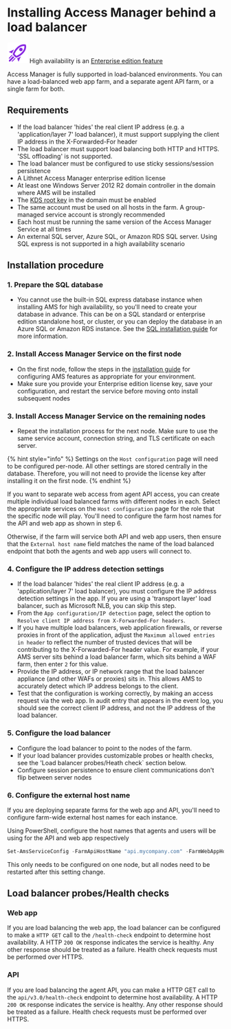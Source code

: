 # Installing Access Manager behind a load balancer

![](../../images/badge-enterprise-edition-rocket.svg) High availability is an [Enterprise edition feature](../../access-manager-editions.md)

Access Manager is fully supported in load-balanced environments. You can have a load-balanced web app farm, and a separate agent API farm, or a single farm for both.

## Requirements
* If the load balancer 'hides' the real client IP address (e.g. a 'application/layer 7' load balancer), it must support supplying the client IP address in the X-Forwarded-For header
* The load balancer must support load balancing both HTTP and HTTPS. 'SSL offloading' is not supported.
* The load balancer must be configured to use sticky sessions/session persistence
* A Lithnet Access Manager enterprise edition license
* At least one Windows Server 2012 R2 domain controller in the domain where AMS will be installed
* The [KDS root key](https://docs.microsoft.com/en-us/windows-server/security/group-managed-service-accounts/create-the-key-distribution-services-kds-root-key) in the domain must be enabled
* The same account must be used on all hosts in the farm. A group-managed service account is strongly recommended
* Each host must be running the same version of the Access Manager Service at all times
* An external SQL server, Azure SQL, or Amazon RDS SQL server. Using SQL express is not supported in a high availability scenario

## Installation procedure
### 1. Prepare the SQL database
* You cannot use the built-in SQL express database instance when installing AMS for high availability, so you'll need to create your database in advance. This can be on a SQL standard or enterprise edition standalone host, or cluster, or you can deploy the database in an Azure SQL or Amazon RDS instance. See the [SQL installation guide](sql-installation-options.md) for more information.

### 2. Install Access Manager Service on the first node
* On the first node, follow the steps in the [installation guide](installing-the-access-manager-service.md) for configuring AMS features as appropriate for your environment.
* Make sure you provide your Enterprise edition license key, save your configuration, and restart the service before moving onto install subsequent nodes

### 3. Install Access Manager Service on the remaining nodes
* Repeat the installation process for the next node. Make sure to use the same service account, connection string, and TLS certificate on each server. 

{% hint style="info" %}
 Settings on the `Host configuration` page will need to be configured per-node. All other settings are stored centrally in the database. Therefore, you will not need to provide the license key after installing it on the first node.
{% endhint %}

If you want to separate web access from agent API access, you can create multiple individual load balanced farms with different nodes in each. Select the appropriate services on the `Host configuration` page for the role that the specific node will play. You'll need to configure the farm host names for the API and web app as shown in step 6.

Otherwise, if the farm will service both API and web app users, then ensure that the `External host name` field matches the name of the load balanced endpoint that both the agents and web app users will connect to.

### 4. Configure the IP address detection settings
* If the load balancer 'hides' the real client IP address (e.g. a 'application/layer 7' load balancer), you must configure the IP address detection settings in the app. If you are using a 'transport layer' load balancer, such as Microsoft NLB, you can skip this step.
* From the `App configuration/IP detection` page, select the option to `Resolve client IP address from X-Forwarded-For headers`. 
* If you have multiple load balancers, web application firewalls, or reverse proxies in front of the application, adjust the `Maximum allowed entries in header` to reflect the number of trusted devices that will be contributing to the X-Forwarded-For header value. For example, if your AMS server sits behind a load balancer farm, which sits behind a WAF farm, then enter `2` for this value.
* Provide the IP address, or IP network range that the load balancer appliance (and other WAFs or proxies) sits in. This allows AMS to accurately detect which IP address belongs to the client.
* Test that the configuration is working correctly, by making an access request via the web app. In audit entry that appears in the event log, you should see the correct client IP address, and not the IP address of the load balancer.

### 5. Configure the load balancer
* Configure the load balancer to point to the nodes of the farm.
* If your load balancer provides customizable probes or health checks, see the 'Load balancer probes/Heath check` section below.
* Configure session persistence to ensure client communications don't flip between server nodes

### 6. Configure the external host name
If you are deploying separate farms for the web app and API, you'll need to configure farm-wide external host names for each instance. 

Using PowerShell, configure the host names that agents and users will be using for the API and web app respectively

```powershell
Set-AmsServiceConfig -FarmApiHostName "api.mycompany.com" -FarmWebAppHostName "app.mycompany.com"
```

This only needs to be configured on one node, but all nodes need to be restarted after this setting change.

## Load balancer probes/Health checks
### Web app
If you are load balancing the web app, the load balancer can be configured to make a `HTTP GET` call to the `/health-check` endpoint to determine host availability. A HTTP `200 OK` response indicates the service is healthy. Any other response should be treated as a failure. Health check requests must be performed over HTTPS.

### API
If you are load balancing the agent API, you can make a HTTP GET call to the `api/v3.0/health-check` endpoint to determine host availability. A HTTP `200 OK` response indicates the service is healthy. Any other response should be treated as a failure. Health check requests must be performed over HTTPS.
